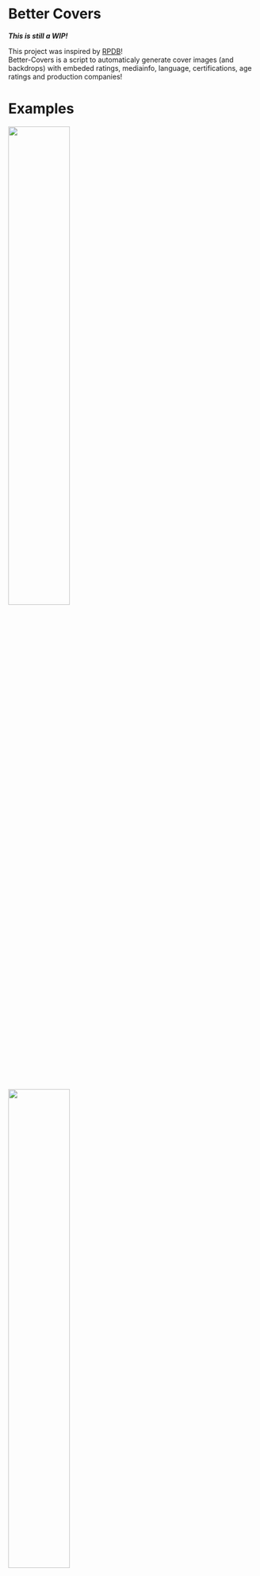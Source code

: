 # Better Covers
_**This is still a WIP!**_  

This project was inspired by [RPDB](https://ratingposterdb.com/)!  
Better-Covers is a script to automaticaly generate cover images (and backdrops) with embeded ratings, mediainfo, language, certifications, age ratings and production companies! 

# Examples
<img src="https://user-images.githubusercontent.com/30437204/118219642-48ff3400-b450-11eb-8aa4-ca602c28fe08.png" width="49.7%"> <img src="https://user-images.githubusercontent.com/30437204/117389362-a16b8a00-aec2-11eb-8c9c-67a896c5dd41.png" width="49.7%">
<img src="https://user-images.githubusercontent.com/30437204/118219636-44d31680-b450-11eb-89f4-65b3074518da.png" width="100%">

Cover images are saved as folder.png, episode covers as filename.png and backdrops as backdrop.png and thumb.jpg (customizable).     
Most important things can be customized in the [config](#configjson) file, and and visual changes can be done adjusting html/css [cover](#covers-1) files.    
After executing the script you have to refresh the library on Emby/Plex/Jellyfin for this to take effect! (Or configure the agent in the config file to automaticaly update the library!)

# Downloading
The easiest option for running is using [docker](https://hub.docker.com/r/ilarramendi/better-covers).  
``` 
docker run -i --rm \
  -v /path/to/media:/media \
  -v /path/to/config:/config \
  -e o=false \
  -e w=20 \
  -e tmdb=xxxxxx \
  -e omdb=xxxxxx \
  -e v=2 \
  ilarramendi/better-covers 
```

To download the latest executable (LINUX) of the script run:  
```wget https://github.com/ilarramendi/Cover-Ratings/releases/download/v0.9-linux/BetterCovers; chmod +x BetterCovers```  
Alternatively you can download the whole project and run `python3 BetterCovers.py` (aditional pypi dependencies need to be installed).

# Api keys
At the moment the scripts works the best with 2 api keys, but only 1 is needed (TMDB recommended). 
To get the metadata / cover images it uses [TMDB](https://www.themoviedb.org/), to get a key you have to create an account.

And to get missing metadata and missing ratings it uses [OMDBApi](http://www.omdbapi.com/) to get a free api key visit [this](http://www.omdbapi.com/apikey.aspx) link.  
(OMDB is not realy needed but it covers some missing ratings)  

To save the api keys edit ```config.json``` or execute the script like this to automaticaly save them:  
 ```./CoverRatings '/Movies/*' -tmdb TMDBApiKey -omdb OMDBApiKey```  
 
 # Dependencies
To run the script outside of docker 2 dependencies need to be installed: `wkhtmltopdf` and `ffmpeg`.  
This can be done with: `sudo apt install -y wkhtmltopdf ffmpeg`.  
 
# Usage
If library looks like this:

Movies:
```
/media
  ├── Movie 1 (year)
  │      └── Movie 1.mkv
  ├── Movie 2 (year)
  │      └── Movie 2.mp4 
  └──  ...

```  
TV Shows:
```
/media
  ├── Tv Show 1 (year)
  │      ├── Season 1
  │      └──  ...
  ├── Tv show 2 (year)
  │      └── Season 1
  └──  ...
```  
***Use:*** ```./BetterCovers '/media/*'```

## Supported media folder names
 ```/media/Media Name (year)```  
 ```/media/Media Name year```  
 ```/media/Media.Name.year```  
 ```/media/Media_Name year```  
 ```/media/Media Name (year) [tags]```  
 The year is not needed but its recommended to find the correct media

# Planned features
- [ ] Option to save images on Agent metadata folder to improve menu loading time (if metadata is on faster drive)
- [ ] Different themes (suggestions are apreciate)
- [x] Improve to run periodicaly
- [ ] Add to PyPi?
- [ ] Use existing cover
- [ ] Add aditional mediainfo properties (dolby, ATMOS, audio channels)
- [ ] Add aditional ratings providers (suggestions?)
- [ ] Add python dependencies file
- [ ] Add connection with Sonarr and Radarr api
- [ ] Add connection to plex api
- [ ] Add original downloaded image cache for faster cover creation (wkhtmltopdf cache not working)

# Customization
The idea of this script is to be fully customizable, for this purpouse you can change the values on each section of the config.json file, edit the Ratings/MediaInfo images or even create your own css/html files!

## Config.json
### Sections
The config file is divided in 5 sections: `tv`, `season`, `episode`, `backdrop` and `movie`. Each section can be customized individually.  
Most options on this part just turn on and off icons / ratings these are the different ones:
| Name                | Description                                        | Values                     |
| ------------------- | -------------------------------------------------- | -------------------------- | 
| generateImages      | Extract images from media instead of downloading   | true or false              |
| audio               | Audio languages to use (uses first language found) | ENG,SPA,JPN (ISO 639-2/T)  |
| output              | Output file names separated by ';'                 | poster.jpg;cover.png       |
| productionCompanies | Show production companies logos                    | true or false              |

### Global
| Name                   | Description                                        | Values                          |
| ---------------------- | -------------------------------------------------- | ------------------------------- | 
| defaultAudio           | Default language to use if no language found       | ENG (ISO 639-2/T), empty for off|
| englishUSA             | Use USA flag for english language instead of UK    | true or false                   |
| metadataUpdateInterval | Time to update metadata and mediainfo (days)       | 14                              |
| usePercentage          | Show a percentage instead of 0 to 10               | true or false                   |

### Agent (To update library)
| Name           | Description                                        | Values                     |
| -------------- | -------------------------------------------------- | -------------------------- | 
| type           | Media agent to update                              | jellyfin or emby           |
| url            | Full path to media agent                           | http://192.168.1.7:8989    |
| apiKey         | Media agent api key                                | 123456456                  |

### Scraping
| Name           | Description                                        | Values                     |
| -------------- | -------------------------------------------------- | -------------------------- | 
| RT             | Get certifications and audience ratings            | true or false              |
| IMDB           | Get up to date ratings from IMDB, MTC and MTC-MS   | true or false              |
| textlessPosters| Use textless poster if found in MovieMania (SLOW!) | true or false              |
| LB             | Scrapping letterbox                                | true or false              |

### Covers
This is where most customization happends, media can have a specific html cover based on type, media propery, ratings, type, age ratings, etc.
This process is detailed in [Covers](##covers).
The only required property is: `cover`
| Name                | Description                                                | Values                           |
| ------------------- | ---------------------------------------------------------- | -------------------------------- | 
| cover               | Html file to use, needs to be located on /media/covers     | newCover, goodMovies, etc...     |
| ratings             | Filter by ratings with a value > or < than a number        | "TMDB": ">7.5"                   |
| path                | Filter by text on path                                     | /media/kidsMovies                |
| type                | Filter by type of media, sepparated by ','                 | movie,tv,backdrop,season,episode |
| productionCompanies | Filter by production company TMDB id, int array            | [150, 250, 2]                    |
| ageRating           | Filter by age rating < than value                          | G, PG, PG-13, R, NC-17, NR       |


## Replacing Assets
Assets can be placed inside a folder called `media` in the work directory (can be changed with -wd, default wd is next to script), paths have to be the same as [here](https://github.com/ilarramendi/Cover-Ratings/tree/main/media).  

## Covers 
This is how you can customize covers however you like, after selecting wich cover file to used based on the filters of [config](#configjson), the script replaces certain tags on the html file:
| TAG                         | Raplace Value                                                                                                                            |
| --------------------------- | ---------------------------------------------------------------------------------------------------------------------------------------- |
| `<!--TITLE-->`              | Title of media                                                                                                                           |
| `$IMGSRC`                   | Path to cover/backdrop                                                                                                                   |
| `<!--RATINGS-->`            | `<div class='ratingContainer ratings-NAME'><img src='...' class='ratingIcon'/>VALUE<label class='ratingText'></div>` <br>For each rating |
| `<!--MEDIAINFO-->`          | `<div class='mediainfoImgContainer mediainfo-PROPERY'><img src= '...' class='mediainfoIcon'></div>` <br>For each mediainfo property      |
| `<!--PRODUCTIONCOMPANIES-->`| `<div class='pcWrapper producionCompany-ID'><img src='...' class='producionCompany'/></div>` <br>For production company                  |
| `<!--CERTIFICATIONS-->`     | `<img src= "..." class="certification"/>`<br>For each certification                                                                      |

# Parameters
`-o true` Ovewrite covers  
`-wd /path/to/wd` Change the default working directory (where config and icons are stored)    
`-w number` Number of workers to use, default 20 (using too many workers can result in images not loading correctly)  
`-omdb apiKey` Store the OMDB api key  
`-tmdb apiKey` Store TMDB api key
`-v number` Verbose level from 0 to 3, default 2.
